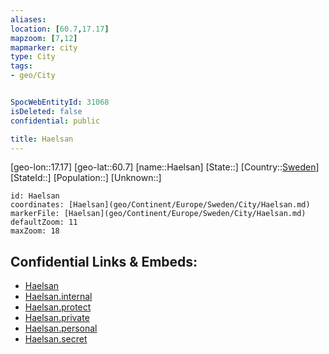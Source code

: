 ```yaml
---
aliases: 
location: [60.7,17.17]
mapzoom: [7,12] 
mapmarker: city 
type: City
tags:
- geo/City


SpocWebEntityId: 31068
isDeleted: false
confidential: public

title: Haelsan
---
```

[geo-lon::17.17]
[geo-lat::60.7]
[name::Haelsan]
[State::]
[Country::[Sweden](geo/Continent/Europe/Sweden.md)]
[StateId::]
[Population::]
[Unknown::]


```leaflet
id: Haelsan
coordinates: [Haelsan](geo/Continent/Europe/Sweden/City/Haelsan.md)
markerFile: [Haelsan](geo/Continent/Europe/Sweden/City/Haelsan.md)
defaultZoom: 11 
maxZoom: 18
```


## Confidential Links & Embeds: 
- [Haelsan](../../../../../../_public/geo/Continent/Europe/Sweden/City/Haelsan.md) 
- [Haelsan.internal](../../../../../../_internal/geo/Continent/Europe/Sweden/City/Haelsan.internal.md) 
- [Haelsan.protect](../../../../../../_protect/geo/Continent/Europe/Sweden/City/Haelsan.protect.md) 
- [Haelsan.private](../../../../../../_private/geo/Continent/Europe/Sweden/City/Haelsan.private.md) 
- [Haelsan.personal](../../../../../../_personal/geo/Continent/Europe/Sweden/City/Haelsan.personal.md) 
- [Haelsan.secret](../../../../../../_secret/geo/Continent/Europe/Sweden/City/Haelsan.secret.md) 
